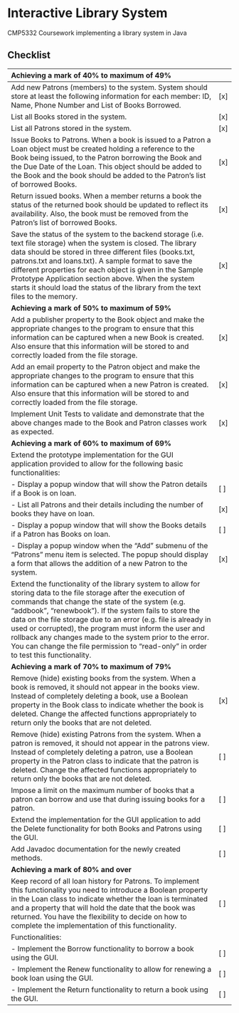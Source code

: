 # Interactive Library System
CMP5332 Coursework implementing a library system in Java


## Checklist
| **Achieving a mark of 40% to maximum of 49%**                                                                                     |    |
|:------------------------------------------------------------------------------------------------------------------------------|-----|
| Add new Patrons (members) to the system. System should store at least the following information for each member: ID, Name, Phone Number and List of Books Borrowed.                         | [x]   |
| List all Books stored in the system.                                                                                          | [x]   |
| List all Patrons stored in the system.                                                                                        | [x]   |
| Issue Books to Patrons. When a book is issued to a Patron a Loan object must be created holding a reference to the Book being issued, to the Patron borrowing the Book and the Due Date of the Loan. This object should be added to the Book and the book should be added to the Patron’s list of borrowed Books. | [x]   |
| Return issued books. When a member returns a book the status of the returned book should be updated to reflect its availability. Also, the book must be removed from the Patron’s list of borrowed Books. | [x]   |
| Save the status of the system to the backend storage (i.e. text file storage) when the system is closed. The library data should be stored in three different files (books.txt, patrons.txt and loans.txt). A sample format to save the different properties for each object is given in the Sample Prototype Application section above. When the system starts it should load the status of the library from the text files to the memory. | [x]   |
| **Achieving a mark of 50% to maximum of 59%**                                                                                     |    |
| Add a publisher property to the Book object and make the appropriate changes to the program to ensure that this information can be captured when a new Book is created. Also ensure that this information will be stored to and correctly loaded from the file storage. | [x]   |
| Add an email property to the Patron object and make the appropriate changes to the program to ensure that this information can be captured when a new Patron is created. Also ensure that this information will be stored to and correctly loaded from the file storage. | [x]   |
| Implement Unit Tests to validate and demonstrate that the above changes made to the Book and Patron classes work as expected. | [x]   |
| **Achieving a mark of 60% to maximum of 69%**                                                                                     |     |
| Extend the prototype implementation for the GUI application provided to allow for the following basic functionalities: |     |
| - Display a popup window that will show the Patron details if a Book is on loan. | [ ]   |
| - List all Patrons and their details including the number of books they have on loan. | [x]   |
| - Display a popup window that will show the Books details if a Patron has Books on loan. | [ ]   |
| - Display a popup window when the “Add” submenu of the “Patrons” menu item is selected. The popup should display a form that allows the addition of a new Patron to the system. | [x]   |
| Extend the functionality of the library system to allow for storing data to the file storage after the execution of commands that change the state of the system (e.g. “addbook”, “renewbook”). If the system fails to store the data on the file storage due to an error (e.g. file is already in used or corrupted), the program must inform the user and rollback any changes made to the system prior to the error. You can change the file permission to “read-only” in order to test this functionality. |     |
| **Achieving a mark of 70% to maximum of 79%**                                                                                     |     |
| Remove (hide) existing books from the system. When a book is removed, it should not appear in the books view. Instead of completely deleting a book, use a Boolean property in the Book class to indicate whether the book is deleted. Change the affected functions appropriately to return only the books that are not deleted. | [x]   |
| Remove (hide) existing Patrons from the system. When a patron is removed, it should not appear in the patrons view. Instead of completely deleting a patron, use a Boolean property in the Patron class to indicate that the patron is deleted. Change the affected functions appropriately to return only the books that are not deleted. | [ ]   |
| Impose a limit on the maximum number of books that a patron can borrow and use that during issuing books for a patron. | [ ]   |
| Extend the implementation for the GUI application to add the Delete functionality for both Books and Patrons using the GUI. | [ ]   |
| Add Javadoc documentation for the newly created methods. | [ ]   |
| **Achieving a mark of 80% and over**                                                                                               |     |
| Keep record of all loan history for Patrons. To implement this functionality you need to introduce a Boolean property in the Loan class to indicate whether the loan is terminated and a property that will hold the date that the book was returned. You have the flexibility to decide on how to complete the implementation of this functionality. | [ ]   |
| Functionalities:                                                                                                              |     |
| - Implement the Borrow functionality to borrow a book using the GUI. | [ ]   |
| - Implement the Renew functionality to allow for renewing a book loan using the GUI. | [ ]   |
| - Implement the Return functionality to return a book using the GUI. | [ ]   |
